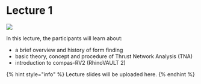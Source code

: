 # Lecture 1

![](../../.gitbook/assets/CSD2\_2022\_lecture-1\_cover.jpg)

In this lecture, the participants will learn about:‌

* a brief overview and history of form finding
* basic theory, concept and procedure of Thrust Network Analysis (TNA)
* introduction to compas-RV2 (RhinoVAULT 2)

{% hint style="info" %}
Lecture slides will be uploaded here.
{% endhint %}
